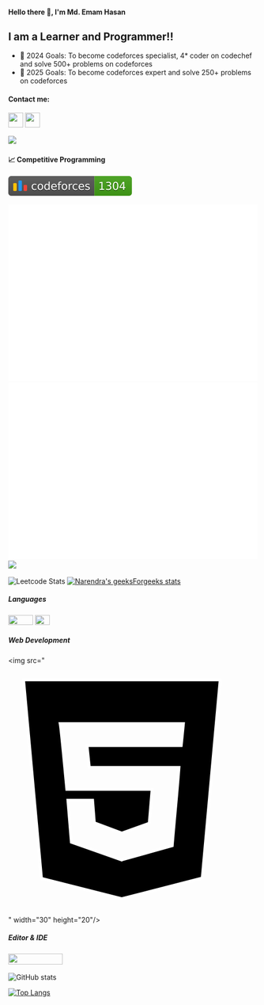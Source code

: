#### Hello there 👋, I'm Md. Emam Hasan

## I am a Learner and  Programmer!!

- 🥅 2024 Goals: To become codeforces specialist, 4* coder on codechef and solve 500+ problems on codeforces
- 🥅 2025 Goals: To become codeforces expert and solve 250+ problems on codeforces

#### Contact me:
<a href="https://www.facebook.com/mdemamhasan.himu"><img src="https://www.vectorlogo.zone/logos/facebook/facebook-icon.svg" width="30" height="30"/></a>
<a href="https://www.linkedin.com/in/md-emam-hasan-4039342b2/"><img src="https://www.vectorlogo.zone/logos/linkedin/linkedin-icon.svg" width="30" height="30"/></a>

![](https://komarev.com/ghpvc/?username=emamhasan1804&base=0)
#### 📈 Competitive Programming

![](https://raw.githubusercontent.com/emamhasan1804/demo/main/output/max_rating.svg)

![](https://raw.githubusercontent.com/emamhasan1804/demo/main/output/light_card.svg#gh-dark-mode-only)
![](https://raw.githubusercontent.com/emamhasan1804/demo/main/output/light_card.svg)
[![](https://atcoder-stats-git-main-akmhmgc.vercel.app/api?username=crazyha)](https://github.com/akmhmgc/atcoder-stats)

![Leetcode Stats](https://leetcard.jacoblin.cool/emam_hasan_himu?theme=light)
[![Narendra's geeksForgeeks stats](https://geeks-for-geeks-stats-api-napiyo.vercel.app/?userName=emamhasrpl6)]([<YOUR_LINK_HERE>](https://auth.geeksforgeeks.org/user/emamhasrpl6))


##### Languages 
<img src="https://camo.githubusercontent.com/38b08cb721ca89199a3a0ebb2ea926f16c3c21505bbaa836ace69c9a72d07b45/68747470733a2f2f696d672e736869656c64732e696f2f62616467652f2d432b2b2d3333333333333f6c6f676f3d63706c7573706c7573" width="50" height="20"/></a>
<img src="https://camo.githubusercontent.com/a0f04819bb686924cb674e5b6a3e82271863a71a3019a6708fc67494e6183864/68747470733a2f2f696d672e736869656c64732e696f2f62616467652f2d432d3333333333333f6c6f676f3d43" width="30" height="20"/></a>



##### Web Development

<img src="<svg viewBox="-1.4 -1.4 22.80 22.80" version="1.1" xmlns="http://www.w3.org/2000/svg" xmlns:xlink="http://www.w3.org/1999/xlink" fill="#ffffff" stroke="#ffffff"><g id="SVGRepo_bgCarrier" stroke-width="0"></g><g id="SVGRepo_tracerCarrier" stroke-linecap="round" stroke-linejoin="round"></g><g id="SVGRepo_iconCarrier"> <title>html [#ededed]</title> <desc>Created with Sketch.</desc> <defs> </defs> <g id="Page-1" stroke-width="0.26" fill="none" fill-rule="evenodd"> <g id="Dribbble-Light-Preview" transform="translate(-61.000000, -7639.000000)" fill="#000000"> <g id="icons" transform="translate(56.000000, 160.000000)"> <path d="M19.4350881,7485 L19.4279481,7485 L10.8119794,7485 L11.0180201,7487 L19.2300674,7487 C19.109707,7488.752 18.7455658,7492.464 18.6119454,7494.153 L13.99949,7495.451 L13.99949,7495.455 L13.98929,7495.46 L9.37377458,7493.836 L9.05757353,7490 L11.3199411,7490 L11.4800816,7492.063 L13.99337,7493 L13.99949,7493 L16.5086984,7492.1 L16.7667592,7489 L8.95659319,7489 C8.91885306,7488.599 8.43333144,7483.392 8.34867116,7483 L19.6370488,7483 C19.5738086,7483.66 19.5095484,7484.338 19.4350881,7485 L19.4350881,7485 Z M5,7479 L6.63812546,7497.148 L13.98929,7499 L21.3598345,7497.111 L23,7479 L5,7479 Z" id="html-[#ededed]"> </path> </g> </g> </g> </g></svg>" width="30" height="20"/></a>

##### Editor & IDE
<img src="https://camo.githubusercontent.com/8aaa953764660ba81268648ea51a3cdc2f7a41070ec878575e23253f773fdcf0/68747470733a2f2f696d672e736869656c64732e696f2f62616467652f2d56697375616c25323053747564696f253230436f64652d3333333333333f6c6f676f3d76697375616c2d73747564696f2d636f6465266c6f676f436f6c6f723d303037414343" width="110" height="22"/></a>



![GitHub stats](https://github-readme-stats.vercel.app/api?username=emamhasan1804&show_icons=true)  

[![Top Langs](https://github-readme-stats.vercel.app/api/top-langs/?username=emamhasan1804)](https://github.com/anuraghazra/github-readme-stats)
